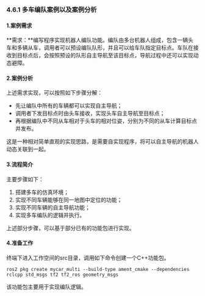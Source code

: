 ### 4.6.1 多车编队案例以及案例分析

#### 1.案例需求

**需求：**编写程序实现机器人编队功能。编队由多台机器人组成，包含一辆头车和多辆从车，调用者可以预设编队队形，并且可以给车队指定目标点。车队在接收到目标点后，会按照预设的队形自主导航至该目标点，导航过程中还可以实现动态避障。

#### 2.案例分析

上述需求实现，可以按照如下步骤分解：

* 先让编队中所有的车辆都可以实现自主导航；
* 调用者下发目标点时由头车接收，实现头车自主导航至目标点；
* 再根据编队中不同从车相对于头车的相对位姿，分别为不同的从车计算目标点并发布。

这是一种相对简单直观的实现思路，是需要自实现程序，将可以自主导航的机器人动态关联到一起。

#### 3.流程简介

主要步骤如下：

1. 搭建多车的仿真环境；
2. 实现不同车辆能够在同一地图中定位的功能；
3. 实现不同车辆的自主导航功能；
4. 实现多车编队的逻辑并执行。

上述部分步骤，可以基于部分已有的功能包进行实现。

#### 4.准备工作

终端下进入工作空间的src目录，调用如下命令创建一个C++功能包。

```
ros2 pkg create mycar_multi --build-type ament_cmake --dependencies rclcpp std_msgs tf2 tf2_ros geometry_msgs
```

该功能包主要用于实现编队逻辑。

